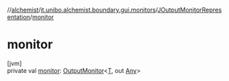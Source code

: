 //[alchemist](../../../index.md)/[it.unibo.alchemist.boundary.gui.monitors](../index.md)/[JOutputMonitorRepresentation](index.md)/[monitor](monitor.md)

# monitor

[jvm]\
private val [monitor](monitor.md): [OutputMonitor](../../it.unibo.alchemist.boundary.interfaces/-output-monitor/index.md)<[T](../../it.unibo.alchemist.boundary.monitors/-map-display/index.md), out [Any](https://kotlinlang.org/api/latest/jvm/stdlib/kotlin/-any/index.html)>
